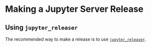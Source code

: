 # Making a Jupyter Server Release

## Using `jupyter_releaser`

The recommended way to make a release is to use [`jupyter_releaser`](https://github.com/jupyterlab/jupyter_releaser#checklist-for-adoption).
